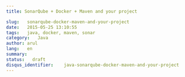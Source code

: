 ```yaml
---
title: SonarQube + Docker + Maven and your project

slug:   sonarqube-docker-maven-and-your-project
date:   2015-05-25 13:10:55
tags:   java, docker, maven, sonar
category:   Java
author: arul
lang:   en
summary:
status:   draft
disqus_identifier:    java-sonarqube-docker-maven-and-your-project
---
```

